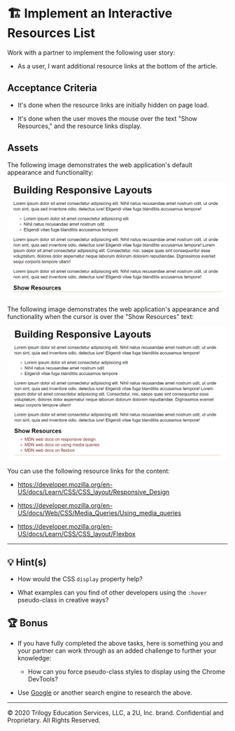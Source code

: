# 🏗️ Implement an Interactive Resources List

Work with a partner to implement the following user story:

* As a user, I want additional resource links at the bottom of the article.

## Acceptance Criteria

* It's done when the resource links are initially hidden on page load.

* It's done when the user moves the mouse over the text "Show Resources," and the resource links display.

## Assets

The following image demonstrates the web application's default appearance and functionality:

![The text "Show Resources" appears at the bottom of the article](./Images/01-resources-closed.png)

The following image demonstrates the web application's appearance and functionality when the cursor is over the "Show Resources" text:

![Three links to the MDN web docs appear under the text "Show Resources"](./Images/02-resources-open.png)

You can use the following resource links for the content:

  * https://developer.mozilla.org/en-US/docs/Learn/CSS/CSS_layout/Responsive_Design

  * https://developer.mozilla.org/en-US/docs/Web/CSS/Media_Queries/Using_media_queries

  * https://developer.mozilla.org/en-US/docs/Learn/CSS/CSS_layout/Flexbox
  
---

## 💡 Hint(s)

* How would the CSS `display` property help?

* What examples can you find of other developers using the `:hover` pseudo-class in creative ways?

## 🏆 Bonus

* If you have fully completed the above tasks, here is something you and your partner can work through as an added challenge to further your knowledge:

  * How can you force pseudo-class styles to display using the Chrome DevTools?

* Use [Google](https://www.google.com) or another search engine to research the above.

---
© 2020 Trilogy Education Services, LLC, a 2U, Inc. brand. Confidential and Proprietary. All Rights Reserved.